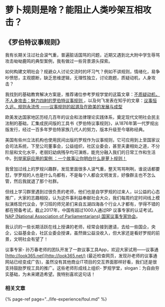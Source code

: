# 萝卜规则是啥？能阻止人类吵架互相攻击？

## **《罗伯特议事规则》**

我有长期关注过社会涙气重，普遍脏话国骂的问题，近期又遇到北大附中学生辱骂攻击呦呦鹿鸣的典型案例，我有做过一些背景源头探索。

如何构建文明社会？规避众人讨论交流时的坏习气？例如不讲规则，情绪化，易争吵愤怒，主观臆断，缺乏思维逻辑，无理性独立，讨论跑题，质疑动机，人身攻击？

我找到的基础教育解决方案是，推荐诸位参考罗规学堂的这篇文章：[不质疑动机，不人身攻击：魅力四射的罗伯特议事规则 ](https://mp.weixin.qq.com/s/CDzyJYlIhz7_lOFx4QW5Vw)，以及何飞发表在知乎的文章：[议事恒久远，规则永流传 ——议事规则的起源及在欧美的发展与成型 ](https://zhuanlan.zhihu.com/p/30469046)

欧美发达国家地区历经几百年的议会和法律理论实践体系，奠定现代文明社会民主法制的基础，汇集成民间版的工具书《罗伯特议事规则》，从1876年第一代罗规出版发行，经过一百多年罗伯特家族几代人的努力，版本升级至今堪称经典。

美国有些州立法机构也使用民间出版的罗规作为议事规则，它可应用到上至国家议会司法系统，下至公司董事会，公益组织，社区业委会，甚至夫妻相处之道，不分阶层和文化水平，老弱妇幼病残孕均可演练，能充分融入我们的日常工作和生活中。[列举家庭应用的案例 ：一个故事让你明白什么是萝卜规则！](http://blog.sina.com.cn/s/blog_61ee34280100kxv6.html)

我曾加过线上的罗规兴趣群，发现里面很多人涙气重，整天骂骂咧咧，谁说话都要怼，学罗规的人也是什么鸟都有，不是每个人都会文明发言，好像群主也不怎么管，然后我就退了那个社群。

但线上学习群里遇到过很负责的老师，他们也是自学罗规的过来人，以公益的心态推广，大家的志趣相投，认为这件事利益奉献社会大众，我们每周约定时间线上模拟演练现代议会，学习班的师兄弟们来自五湖四海各个行业人才都有，学得不错的都在预备考试，截止2017年，中国有超过1000人通过RP 议事专家的认证考试。[NAP \(National Association of Parliamentarians\) 国家议事专家协会](http://www.parliamentarians.org)。

我认识的一些长期活跃在线上授课的老师，经常会接到邀请，去给一些国企，央企，公益基金会，社区业委会授课，虽然做公益没收入，但大家还是看好罗规的前景，文明社会有望了！

议事专家- 孙万春老师的团队开发了一款议事工具App，欢迎大家试用——议事通 [http://look365.net](http://look365.net/) \(最近检查网页，发现孙老师的议事通网站已经变成广告\)，虽然没有其他商业IT项目的交互界面那样好看，我们还是很支持鼓励罗规工具的推广。这些老师形成线上组织- 罗规学堂，slogan：为自由夯实基础，为未来建造希望。我特别喜欢这句话！

### 相关文章

{% page-ref page="../life-experience/foul.md" %}

